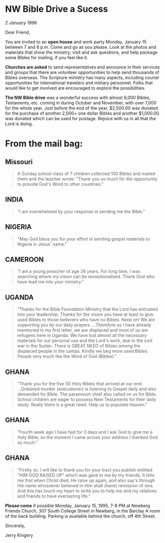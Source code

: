 # NW Bible Drive a Sucess

*2 January 1996*

Dear Friend, 

You are invited to an **open house** and work party Monday, January 15 
between 7 and 8 p.m. Come and go as you please. Look at the photos and 
materials that show the ministry; visit and ask questions, and help 
package some Bibles for mailing, if you feel like it. 

**Churches are asked** to send representatives and announce in their 
services and groups that there are volunteer opportunities to help send 
thousands of Bibles overseas. The Scripture ministry has many aspects, 
including courier opportunities for international travelers and 
military personnel. Folks that would like to get involved are 
encouraged to explore the possibilities. 

**The NW Bible drive** was a wonderful success with almost 6,000 
Bibles, Testaments, etc. coming in during October and November, with 
over 7,000 for the whole year. Just before the end of the year, 
$2,500.00 was donated for the purchase of another 2,000+ one dollar 
Bibles and another $1,000.00 was donated which can be used for postage. 
Rejoice with us in all that the Lord is doing. 

# From the mail bag: 

## Missouri

> A Sunday school class of 7 children collected 100 Bibles 
> and mailed them and the teacher wrote: "Thank you so much for the 
> opportunity to provide God's Word to other countries." 

## INDIA

> "I am overwhelmed by your response in sending me the Bible." 

## NIGERIA

> "May God bless you for your effort in sending gospel 
> materials to Nigeria in Jesus' name." 

## CAMEROON

> "I am a young preacher of age 26 years. For long time, I 
> was searching where my vision can be revolutionalised. Thank God who 
> have lead me into your ministry." 

## UGANDA

> "Thanks for the Bible Foundation Ministry that the Lord has 
> entrusted into your leadership. Thanks for the vision you have at least 
> to give used Bibles to those believers who have no Bibles. Keep on! We 
> are supporting you by our daily prayers. ...Therefore as I have already 
> mentioned in my first letter, we are displaced and most of us are 
> refugees here in Uganda. We have lost almost all the necessary 
> materials for our personal use and the Lord's work, due to the civil 
> war in the Sudan. There is GREAT NEED of Bibles among the displaced 
> people in the camps. Kindly we beg more used Bibles. People very much 
> like the Word of God (Bibles)." 

## GHANA

> "Thank you for the five (5) Holy Bibles that arrived at our 
> end. ...Ordained murder (executioner) is listening to Gospel daily and 
> also demanded for Bible. The paramount chief also called on us for 
> Bible. School children are eager to possess New Testaments for their 
> daily study. Really there is a great need. Help us to populate heaven." 

## GHANA

> "Fourth week ago I have fast for 3 days and I ask God to 
> give me a Holy Bible, so the moment I came across your address I 
> thanked God so much." 

## GHANA

> "Firstly sir, I will like to thank you for your tract you 
> publish entitled "HIM GOD RAISED UP" which was gave to me by my 
> friends. It tells me that when Christ died, He raise up again, and also 
> say's through His name whosoever believed in Him shall (have) remission 
> of sins. And this has touch my heart to write you to help me and my 
> relatives and friends to have everlasting life."  

**Please come** if possible Monday, January 15, 1995, 7-8 PM at Newberg 
Friends Church, 307 South College Street in Newberg, in the Barclay A 
room of the back building. Parking is available behind the church, off 
4th Street. 

Sincerely,

Jerry Kingery
